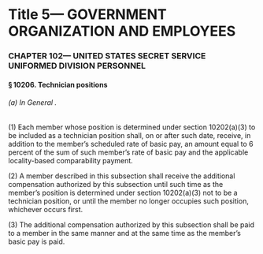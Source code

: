 
# Title 5— GOVERNMENT ORGANIZATION AND EMPLOYEES
### CHAPTER 102— UNITED STATES SECRET SERVICE UNIFORMED DIVISION PERSONNEL
#### § 10206. Technician positions
###### (a) In General .

(1) Each member whose position is determined under section 10202(a)(3) to be included as a technician position shall, on or after such date, receive, in addition to the member’s scheduled rate of basic pay, an amount equal to 6 percent of the sum of such member’s rate of basic pay and the applicable locality-based comparability payment.

(2) A member described in this subsection shall receive the additional compensation authorized by this subsection until such time as the member’s position is determined under section 10202(a)(3) not to be a technician position, or until the member no longer occupies such position, whichever occurs first.

(3) The additional compensation authorized by this subsection shall be paid to a member in the same manner and at the same time as the member’s basic pay is paid.

